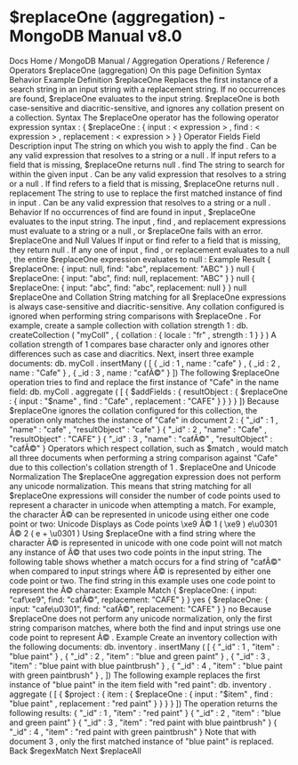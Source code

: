 # $replaceOne (aggregation) - MongoDB Manual v8.0


Docs Home / MongoDB Manual / Aggregation Operations / Reference / Operators $replaceOne (aggregation) On this page Definition Syntax Behavior Example Definition $replaceOne Replaces the first instance of a search string in an input string
with a replacement string. If no occurrences are found, $replaceOne evaluates to
the input string. $replaceOne is both case-sensitive and
diacritic-sensitive, and ignores any collation present on a
collection. Syntax The $replaceOne operator has the following operator expression syntax : { $replaceOne : { input : < expression > , find : < expression > , replacement : < expression > } } Operator Fields Field Description input The string on which you wish to apply the find . Can be any valid expression that resolves to a
string or a null . If input refers to a field that is
missing, $replaceOne returns null . find The string to search for within the given input . Can be any valid expression that resolves to a
string or a null . If find refers to a field that is
missing, $replaceOne returns null . replacement The string to use to replace the first matched instance of find in input .
Can be any valid expression that
resolves to a string or a null . Behavior If no occurrences of find are found in input , $replaceOne evaluates to
the input string. The input , find , and replacement expressions must evaluate to
a string or a null , or $replaceOne fails with an
error. $replaceOne and Null Values If input or find refer to a field that is missing, they return null . If any one of input , find , or replacement evaluates to a null , the
entire $replaceOne expression evaluates to null : Example Result { $replaceOne: { input: null, find: "abc", replacement: "ABC" } } null { $replaceOne: { input: "abc", find: null, replacement: "ABC" } } null { $replaceOne: { input: "abc", find: "abc", replacement: null } } null $replaceOne and Collation String matching for all $replaceOne expressions is always
case-sensitive and diacritic-sensitive. Any collation configured is ignored when performing string comparisons with $replaceOne . For example, create a sample collection with collation strength 1 : db. createCollection ( "myColl" , { collation : { locale : "fr" , strength : 1 } } ) A collation strength of 1 compares base character only and ignores
other differences such as case and diacritics. Next, insert three example documents: db. myColl . insertMany ( [ { _id : 1 , name : "cafe" } , { _id : 2 , name : "Cafe" } , { _id : 3 , name : "cafÃ©" } ]) The following $replaceOne operation tries to find and
replace the first instance of "Cafe" in the name field: db. myColl . aggregate ( [ { $addFields : { resultObject : { $replaceOne : { input : "$name" , find : "Cafe" , replacement : "CAFE" } } } } ]) Because $replaceOne ignores the collation configured for
this collection, the operation only matches the instance of "Cafe" in
document 2 : { "_id" : 1 , "name" : "cafe" , "resultObject" : "cafe" } { "_id" : 2 , "name" : "Cafe" , "resultObject" : "CAFE" } { "_id" : 3 , "name" : "cafÃ©" , "resultObject" : "cafÃ©" } Operators which respect collation, such as $match , would
match all three documents when performing a string comparison against
"Cafe" due to this collection's collation strength of 1 . $replaceOne and Unicode Normalization The $replaceOne aggregation expression does not perform
any unicode normalization. This means that string matching for all $replaceOne expressions will consider the number of code points used
to represent a character in unicode when attempting a match. For example, the character Ã© can be represented in unicode using
either one code point or two: Unicode Displays as Code points \xe9 Ã© 1 ( \xe9 ) e\u0301 Ã© 2 ( e + \u0301 ) Using $replaceOne with a find string where the character Ã© is represented in unicode with one code
point will not match any instance of Ã© that uses two code points in
the input string. The following table shows whether a match occurs for a find string of "cafÃ©" when compared to input strings where Ã© is represented
by either one code point or two. The find string in this example uses one code point to represent the Ã© character: Example Match { $replaceOne: { input: "caf\xe9", find: "cafÃ©", replacement: "CAFE" } } yes { $replaceOne: { input: "cafe\u0301", find: "cafÃ©", replacement: "CAFE" } } no Because $replaceOne does not perform any unicode
normalization, only the first string comparison matches, where both the find and input strings use one code point to represent Ã© . Example Create an inventory collection with the following documents: db. inventory . insertMany ( [ { "_id" : 1 , "item" : "blue paint" } , { "_id" : 2 , "item" : "blue and green paint" } , { "_id" : 3 , "item" : "blue paint with blue paintbrush" } , { "_id" : 4 , "item" : "blue paint with green paintbrush" } , ]) The following example replaces the first instance of "blue paint" in the item field with "red paint": db. inventory . aggregate ( [ { $project : { item : { $replaceOne : { input : "$item" , find : "blue paint" , replacement : "red paint" } } } } ]) The operation returns the following results: { "_id" : 1 , "item" : "red paint" } { "_id" : 2 , "item" : "blue and green paint" } { "_id" : 3 , "item" : "red paint with blue paintbrush" } { "_id" : 4 , "item" : "red paint with green paintbrush" } Note that with document 3 , only the first matched instance of
"blue paint" is replaced. Back $regexMatch Next $replaceAll

